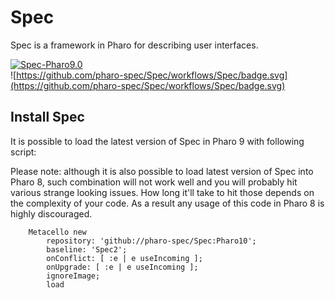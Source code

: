 # Spec

Spec is a framework in Pharo for describing user interfaces.

[![Spec-Pharo9.0](https://github.com/pharo-spec/Spec/actions/workflows/spec-all.yml/badge.svg)](https://github.com/pharo-spec/Spec/actions/workflows/spec-all.yml)  
![https://github.com/pharo-spec/Spec/workflows/Spec/badge.svg](https://github.com/pharo-spec/Spec/workflows/Spec/badge.svg)


## Install Spec

It is possible to load the latest version of Spec in Pharo 9 with following script:

Please note: although it is also possible to load latest version of
Spec into Pharo 8, such combination will not work well and you will
probably hit various strange looking issues. How long it'll take to
hit those depends on the complexity of your code. As a result any
usage of this code in Pharo 8 is highly discouraged.

```Smalltalk
    Metacello new
        repository: 'github://pharo-spec/Spec:Pharo10';
        baseline: 'Spec2';
        onConflict: [ :e | e useIncoming ];
        onUpgrade: [ :e | e useIncoming ];
        ignoreImage;
        load
```
